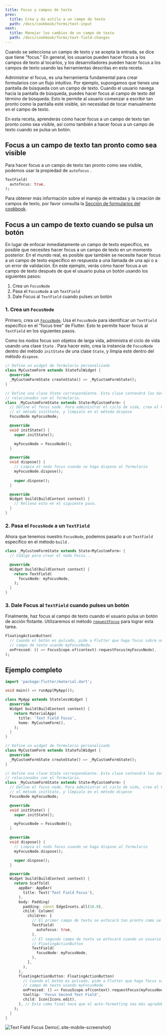 ```yaml
---
title: Focus y campos de texto
prev:
  title: Crea y da estilo a un campo de texto
  path: /docs/cookbook/forms/text-input
next:
  title: Manejar los cambios de un campo de texto
  path: /docs/cookbook/forms/text-field-changes
---
```


Cuando se selecciona un campo de texto y se acepta la entrada, se dice que tiene "focus." 
En general, los usuarios pueden hacer focus a los campos de texto al tocarlos, y los 
desarrolladores pueden hacer focus a los campos de texto usando las herramientas descritas en esta receta. 

Administrar el focus, es una herramienta fundamental para crear formularios con un flujo 
intuitivo. Por ejemplo, supongamos que tienes una pantalla de búsqueda con un campo de 
texto. Cuando el usuario navega hacia la pantalla de búsqueda, puedes hacer focus al campo 
de texto del término de búsqueda. Esto le permite al usuario comenzar a escribir tan pronto 
como la pantalla esté visible, sin necesidad de tocar manualmente en el campo de texto.

En esta receta, aprenderás cómo hacer focus a un campo de texto tan pronto como sea 
visible, así como también a hacer focus a un campo de texto cuando se pulsa un botón.

## Focus a un campo de texto tan pronto como sea visible

Para hacer focus a un campo de texto tan pronto como sea visible, podemos usar la 
propiedad de `autofocus` .

<!-- skip -->
```dart
TextField(
  autofocus: true,
);
```

Para obtener más información sobre el manejo de entradas y la creación de campos de texto, por favor consulta la 
[Sección de formularios del cookbook](/docs/cookbook#formularios).

## Focus a un campo de texto cuando se pulsa un botón

En lugar de enfocar inmediatamente un campo de texto específico, es posible que necesites 
hacer focus a un campo de texto en un momento posterior. En el mundo real, es 
posible que también se necesite hacer focus a un campo de texto específico en respuesta a una llamada de una api o a un error de validación.
En este ejemplo, verás cómo hacer focus a un campo de texto 
después de que el usuario pulsa un botón usando los siguientes pasos: 

  1. Crea un `FocusNode`
  2. Pasa el `FocusNode` a un `TextField`
  3. Dale Focus al `TextField` cuando pulses un botón

### 1. Crea un `FocusNode`

Primero, crea un [`FocusNode`]({{site.api}}/flutter/widgets/FocusNode-class.html).
Usa el `FocusNode` para identificar un `TextField` específico en el "focus tree" de 
Flutter. Esto te permite hacer focus al `TextField` en los siguientes pasos.

Como los nodos focus son objetos de larga vida, administra el ciclo de vida 
usando una clase `State` . Para hacer esto, crea la instancia de `FocusNode` dentro del 
método `initState` de una clase `State`, y límpia este dentro del 
método `dispose`. 

<!-- skip -->
```dart
// Define un widget de formulario personalizado
class MyCustomForm extends StatefulWidget {
  @override
  _MyCustomFormState createState() => _MyCustomFormState();
}

// Define una clase State correspondiente. Esta clase contendrá los datos
// relacionados con el formulario.
class _MyCustomFormState extends State<MyCustomForm> {
  // Define el focus node. Para administrar el ciclo de vida, crea el FocusNode en
  // el método initState, y límpialo en el método dispose
  FocusNode myFocusNode;

  @override
  void initState() {
    super.initState();

    myFocusNode = FocusNode();
  }

  @override
  void dispose() {
    // Limpia el nodo focus cuando se haga dispose al formulario
    myFocusNode.dispose();
        
    super.dispose();
  }

  @override
  Widget build(BuildContext context) {
    // Rellena esto en el siguiente paso.
  }
}
```

### 2. Pasa el `FocusNode` a un `TextField`

Ahora que tenemos nuestro `FocusNode`, podemos pasarlo a un `TextField` específico 
en el método `build` . 

<!-- skip -->
```dart
class _MyCustomFormState extends State<MyCustomForm> {
  // Código para crear el nodo Focus...

  @override
  Widget build(BuildContext context) {
    return TextField(
      focusNode: myFocusNode,
    );
  }
}
```

### 3. Dale Focus al `TextField` cuando pulses un botón

Finalmente, haz focus al campo de texto cuando el usuario pulsa un botón de acción 
flotante. Utilizaremos el método [`requestFocus`]({{site.api}}/flutter/widgets/FocusScopeNode/requestFocus.html) 
para lograr esta tarea.

<!-- skip -->
```dart
FloatingActionButton(
  // Cuando el botón es pulsado, pide a Flutter que haga focus sobre nuestro
  // campo de texto usando myFocusNode.
  onPressed: () => FocusScope.of(context).requestFocus(myFocusNode),
);
```

## Ejemplo completo

```dart
import 'package:flutter/material.dart';

void main() => runApp(MyApp());

class MyApp extends StatelessWidget {
  @override
  Widget build(BuildContext context) {
    return MaterialApp(
      title: 'Text Field Focus',
      home: MyCustomForm(),
    );
  }
}

// Define un widget de formulario personalizado
class MyCustomForm extends StatefulWidget {
  @override
  _MyCustomFormState createState() => _MyCustomFormState();
}

// Define una clase State correspondiente. Esta clase contendrá los datos
// relacionados con el formulario.
class _MyCustomFormState extends State<MyCustomForm> {
  // Define el focus node. Para administrar el ciclo de vida, crea el FocusNode en
  // el método initState, y límpialo en el método dispose
  FocusNode myFocusNode;

  @override
  void initState() {
    super.initState();

    myFocusNode = FocusNode();
  }

  @override
  void dispose() {
    // Limpia el nodo focus cuando se haga dispose al formulario
    myFocusNode.dispose();

    super.dispose();
  }

  @override
  Widget build(BuildContext context) {
    return Scaffold(
      appBar: AppBar(
        title: Text('Text Field Focus'),
      ),
      body: Padding(
        padding: const EdgeInsets.all(16.0),
        child: Column(
          children: [
            // El primer campo de texto se enfocará tan pronto como se inicie la aplicación
            TextField(
              autofocus: true,
            ),
            // El segundo campo de texto se enfocará cuando un usuario pulse el
            // FloatingActionButton
            TextField(
              focusNode: myFocusNode,
            ),
          ],
        ),
      ),
      floatingActionButton: FloatingActionButton(
        // Cuando el botón es pulsado, pide a Flutter que haga focus sobre nuestro
        // campo de texto usando myFocusNode.
        onPressed: () => FocusScope.of(context).requestFocus(myFocusNode),
        tooltip: 'Focus Second Text Field',
        child: Icon(Icons.edit),
      ), // Esta coma final hace que el auto-formatting sea más agradable para los métodos build.
    );
  }
}
```

![Text Field Focus Demo](/images/cookbook/focus.gif){:.site-mobile-screenshot}